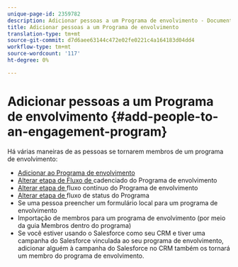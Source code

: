 ```yaml
---
unique-page-id: 2359782
description: Adicionar pessoas a um Programa de envolvimento - Documentos do marketing - Documentação do produto
title: Adicionar pessoas a um Programa de envolvimento
translation-type: tm+mt
source-git-commit: d7d6aee63144c472e02fe0221c4a164183d04dd4
workflow-type: tm+mt
source-wordcount: '117'
ht-degree: 0%

---
```



# Adicionar pessoas a um Programa de envolvimento {#add-people-to-an-engagement-program}

Há várias maneiras de as pessoas se tornarem membros de um programa de envolvimento:

* [Adicionar ao Programa de envolvimento](../../../../product-docs/core-marketo-concepts/smart-campaigns/program-flow-actions/add-to-engagement-program.md)
* [Alterar etapa de Fluxo de ](../../../../product-docs/core-marketo-concepts/smart-campaigns/program-flow-actions/change-engagement-program-cadence.md) cadenciado do Programa de envolvimento
* [Alterar etapa de ](../../../../product-docs/core-marketo-concepts/smart-campaigns/program-flow-actions/change-engagement-program-stream.md) fluxo contínuo do Programa de envolvimento
* [Alterar etapa de ](../../../../product-docs/core-marketo-concepts/smart-campaigns/program-flow-actions/change-program-status.md) fluxo de status do Programa
* Se uma pessoa preencher um formulário local para um programa de envolvimento
* Importação de membros para um programa de envolvimento (por meio da guia Membros dentro do programa)
* Se você estiver usando o Salesforce como seu CRM e tiver uma campanha do Salesforce vinculada ao seu programa de envolvimento, adicionar alguém à campanha do Salesforce no CRM também os tornará um membro do programa de envolvimento.

